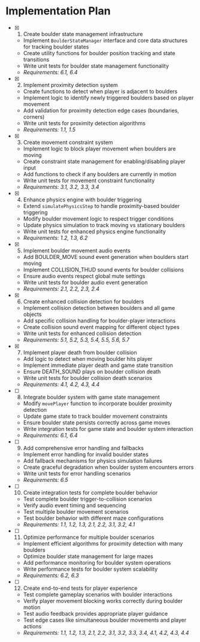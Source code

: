 # Implementation Plan

- [x] 1. Create boulder state management infrastructure

  - Implement `BoulderStateManager` interface and core data structures for tracking boulder states
  - Create utility functions for boulder position tracking and state transitions
  - Write unit tests for boulder state management functionality
  - _Requirements: 6.1, 6.4_

- [x] 2. Implement proximity detection system

  - Create functions to detect when player is adjacent to boulders
  - Implement logic to identify newly triggered boulders based on player movement
  - Add validation for proximity detection edge cases (boundaries, corners)
  - Write unit tests for proximity detection algorithms
  - _Requirements: 1.1, 1.5_

- [x] 3. Create movement constraint system

  - Implement logic to block player movement when boulders are moving
  - Create constraint state management for enabling/disabling player input
  - Add functions to check if any boulders are currently in motion
  - Write unit tests for movement constraint functionality
  - _Requirements: 3.1, 3.2, 3.3, 3.4_

- [x] 4. Enhance physics engine with boulder triggering

  - Extend `simulatePhysicsStep` to handle proximity-based boulder triggering
  - Modify boulder movement logic to respect trigger conditions
  - Update physics simulation to track moving vs stationary boulders
  - Write unit tests for enhanced physics engine functionality
  - _Requirements: 1.2, 1.3, 6.2_

- [x] 5. Implement boulder movement audio events

  - Add BOULDER_MOVE sound event generation when boulders start moving
  - Implement COLLISION_THUD sound events for boulder collisions
  - Ensure audio events respect global mute settings
  - Write unit tests for boulder audio event generation
  - _Requirements: 2.1, 2.2, 2.3, 2.4_

- [x] 6. Create enhanced collision detection for boulders

  - Implement collision detection between boulders and all game objects
  - Add specific collision handling for boulder-player interactions
  - Create collision sound event mapping for different object types
  - Write unit tests for enhanced collision detection
  - _Requirements: 5.1, 5.2, 5.3, 5.4, 5.5, 5.6, 5.7_

- [x] 7. Implement player death from boulder collision








  - Add logic to detect when moving boulder hits player
  - Implement immediate player death and game state transition
  - Ensure DEATH_SOUND plays on boulder collision death
  - Write unit tests for boulder collision death scenarios
  - _Requirements: 4.1, 4.2, 4.3, 4.4_

- [ ] 8. Integrate boulder system with game state management
  - Modify `movePlayer` function to incorporate boulder proximity detection
  - Update game state to track boulder movement constraints
  - Ensure boulder state persists correctly across game moves
  - Write integration tests for game state and boulder system interaction
  - _Requirements: 6.1, 6.4_

- [ ] 9. Add comprehensive error handling and fallbacks
  - Implement error handling for invalid boulder states
  - Add fallback mechanisms for physics simulation failures
  - Create graceful degradation when boulder system encounters errors
  - Write unit tests for error handling scenarios
  - _Requirements: 6.5_

- [ ] 10. Create integration tests for complete boulder behavior
  - Test complete boulder trigger-to-collision scenarios
  - Verify audio event timing and sequencing
  - Test multiple boulder movement scenarios
  - Test boulder behavior with different maze configurations
  - _Requirements: 1.1, 1.2, 1.3, 2.1, 2.2, 3.1, 3.2, 4.1_

- [ ] 11. Optimize performance for multiple boulder scenarios
  - Implement efficient algorithms for proximity detection with many boulders
  - Optimize boulder state management for large mazes
  - Add performance monitoring for boulder system operations
  - Write performance tests for boulder system scalability
  - _Requirements: 6.2, 6.3_

- [ ] 12. Create end-to-end tests for player experience
  - Test complete gameplay scenarios with boulder interactions
  - Verify player movement blocking works correctly during boulder motion
  - Test audio feedback provides appropriate player guidance
  - Test edge cases like simultaneous boulder movements and player actions
  - _Requirements: 1.1, 1.2, 1.3, 2.1, 2.2, 3.1, 3.2, 3.3, 3.4, 4.1, 4.2, 4.3, 4.4_